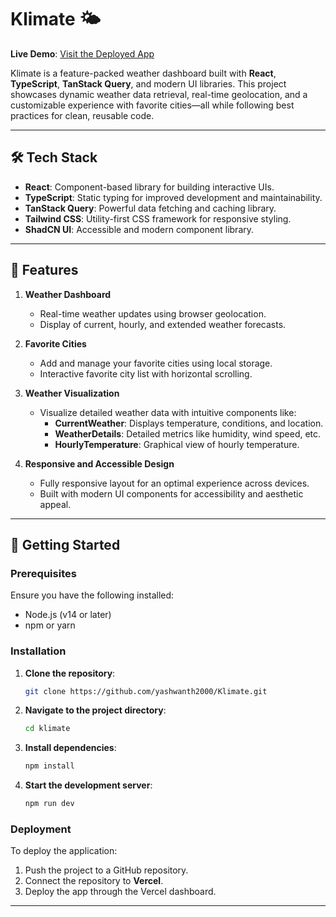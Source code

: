 # Klimate 🌤️  

**Live Demo**: [Visit the Deployed App](https://klimate-zeta.vercel.app/)  

Klimate is a feature-packed weather dashboard built with **React**, **TypeScript**, **TanStack Query**, and modern UI libraries. This project showcases dynamic weather data retrieval, real-time geolocation, and a customizable experience with favorite cities—all while following best practices for clean, reusable code.  

---

## 🛠️ Tech Stack  

- **React**: Component-based library for building interactive UIs.  
- **TypeScript**: Static typing for improved development and maintainability.  
- **TanStack Query**: Powerful data fetching and caching library.  
- **Tailwind CSS**: Utility-first CSS framework for responsive styling.  
- **ShadCN UI**: Accessible and modern component library.  

---

## 🎯 Features  

1. **Weather Dashboard**  
   - Real-time weather updates using browser geolocation.  
   - Display of current, hourly, and extended weather forecasts.  

2. **Favorite Cities**  
   - Add and manage your favorite cities using local storage.  
   - Interactive favorite city list with horizontal scrolling.  

3. **Weather Visualization**  
   - Visualize detailed weather data with intuitive components like:
     - **CurrentWeather**: Displays temperature, conditions, and location.
     - **WeatherDetails**: Detailed metrics like humidity, wind speed, etc.
     - **HourlyTemperature**: Graphical view of hourly temperature.  

4. **Responsive and Accessible Design**  
   - Fully responsive layout for an optimal experience across devices.  
   - Built with modern UI components for accessibility and aesthetic appeal.  

---

## 🚀 Getting Started  

### Prerequisites  

Ensure you have the following installed:  
- Node.js (v14 or later)  
- npm or yarn  

### Installation  

1. **Clone the repository**:  
   ```bash  
   git clone https://github.com/yashwanth2000/Klimate.git
   ```  

2. **Navigate to the project directory**:  
   ```bash  
   cd klimate  
   ```  

3. **Install dependencies**:  
   ```bash  
   npm install  
   ```  

4. **Start the development server**:  
   ```bash  
   npm run dev  
   ```  

### Deployment  

To deploy the application:  
1. Push the project to a GitHub repository.  
2. Connect the repository to **Vercel**.  
3. Deploy the app through the Vercel dashboard.  

---